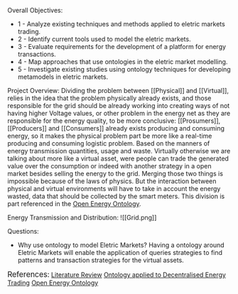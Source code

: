 Overall Objectives:
- 1 - Analyze existing techniques and methods applied to eletric markets trading.
- 2 - Identify current tools used to model the eletric markets.
- 3 - Evaluate requirements for the development of a platform for energy transactions.
- 4 - Map approaches that use ontologies in the eletric market modelling.
- 5 - Investigate existing studies using ontology techniques for developing metamodels in eletric markets.

Project Overview: 
	Dividing the problem between [[Physical]] and [[Virtual]], relies in the idea that the problem physically already exists, and those responsible for the grid should be already working into creating ways of not having higher Voltage values, or other problem in the energy net as they are responsible for the energy quality, to be more conclusive: [[Prosumers]], [[Producers]] and [[Consumers]] already exists producing and consuming energy, so it makes the physical problem part be more like a real-time producing and consuming logistic problem. Based on the manners of energy transmission quantities, usage and waste. Virtually otherwise we are talking about more like a virtual asset, were people can trade the generated value over the consumption or indeed with another strategy in a open market besides selling the energy to the grid. Merging those two things is impossible because of the laws of physics. But the interaction between physical and virtual environments will have to take in account the energy wasted, data that should be collected by the smart meters. 
	This division is part referenced in the [Open Energy Ontology](https://openenergyplatform.org/ontology/).

Energy Transmission and Distribution:
![[Grid.png]]

Questions:
- Why use ontology to model Eletric Markets? Having a ontology around Eletric Markets will enable the application of queries strategies to find patterns and transaction strategies for the virtual assets.

<big>References:</big>
[Literature Review](https://www.sciencedirect.com/science/article/pii/S0306261920316585)
[Ontology applied to Decentralised Energy Trading](https://ieeexplore.ieee.org/document/9610686)
[Open Energy Ontology](https://openenergyplatform.org/ontology/)
